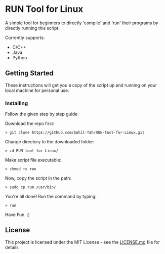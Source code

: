 # RUN Tool for Linux

A simple tool for beginners to directly 'compile' and 'run' their programs by directly running this script. 

Currently supports:
* C/C++
* Java
* Python
 

## Getting Started

These instructions will get you a copy of the script up and running on your local machine for personal use.


### Installing

Follow the given step by step guide:

Download the repo first:
```
> git clone https://github.com/Sahil-Tah/RUN-tool-for-Linux.git
```

Change directory to the downloaded folder:
```
> cd RUN-tool-for-Linux/ 
```

Make script file executable: 
```
> chmod +x run
```

Now, copy the script in the path:
```
> sudo cp run /usr/bin/
```

You're all done! Run the command by typing:
```
> run
```

Have Fun. :)


## License

This project is licensed under the MIT License - see the [LICENSE.md](LICENSE.md) file for details
